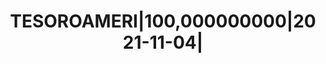 ---
layout: asset
title: TESOROAMERI|100,000000000|2021-11-04|                       
isin: US9127964W63
---